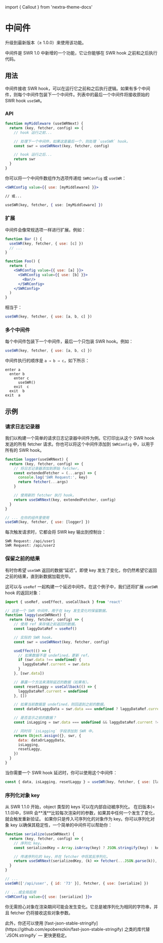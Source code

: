 import { Callout } from 'nextra-theme-docs'

# 中间件

<Callout>
  升级到最新版本（≥ 1.0.0）来使用该功能。
</Callout>

中间件是 SWR 1.0 中新增的一个功能，它让你能够在 SWR hook 之前和之后执行代码。

## 用法

中间件接收 SWR hook，可以在运行它之前和之后执行逻辑。如果有多个中间件，则每个中间件包装下一个中间件。列表中的最后一个中间件将接收原始的 SWR hook `useSWR`。

### API

```jsx
function myMiddleware (useSWRNext) {
  return (key, fetcher, config) => {
    // hook 运行之前...

    // 处理下一个中间件，如果这是最后一个，则处理 `useSWR` hook。
    const swr = useSWRNext(key, fetcher, config)

    // hook 运行之后...
    return swr
  }
}
```

你可以将一个中间件数组作为选项传递给 `SWRConfig` 或 `useSWR`：

```jsx
<SWRConfig value={{ use: [myMiddleware] }}>

// 或...

useSWR(key, fetcher, { use: [myMiddleware] })
```

### 扩展

中间件会像常规选项一样进行扩展。例如：

```jsx
function Bar () {
  useSWR(key, fetcher, { use: [c] })
  // ...
}

function Foo() {
  return (
    <SWRConfig value={{ use: [a] }}>
      <SWRConfig value={{ use: [b] }}>
        <Bar/>
      </SWRConfig>
    </SWRConfig>
  )
}
```

相当于：

```js
useSWR(key, fetcher, { use: [a, b, c] })
```

### 多个中间件

每个中间件包装下一个中间件，最后一个只包装 SWR hook。例如：

```jsx
useSWR(key, fetcher, { use: [a, b, c] })
```

中间件执行的顺序是 `a → b → c`，如下所示：

```
enter a
  enter b
    enter c
      useSWR()
    exit  c
  exit  b
exit  a
```

## 示例

### 请求日志记录器

我们以构建一个简单的请求日志记录器中间件为例。它打印出从这个 SWR hook 发送的所有 fetcher 请求。你也可以将这个中间件添加到 `SWRConfig` 中，以用于所有的 SWR hook。

```jsx
function logger(useSWRNext) {
  return (key, fetcher, config) => {
    // 将日志记录器添加到原始 fetcher。
    const extendedFetcher = (...args) => {
      console.log('SWR Request:', key)
      return fetcher(...args)
    }

    // 使用新的 fetcher 执行 hook。
    return useSWRNext(key, extendedFetcher, config)
  }
}

// ... 在你的组件里使用
useSWR(key, fetcher, { use: [logger] })
```

每次触发请求时，它都会将 SWR key 输出到控制台：

```plaintext
SWR Request: /api/user1
SWR Request: /api/user2
```

### 保留之前的结果

有时你希望 `useSWR` 返回的数据“延迟”。即使 key 发生了变化，你仍然希望它返回之前的结果，直到新数据加载完毕。

这可以与 `useRef` 一起构建一个延迟中间件。在这个例子中，我们还将扩展 `useSWR` hook 的返回对象：

```jsx
import { useRef, useEffect, useCallback } from 'react'

// 这是一个 SWR 中间件，用于在 key 发生变化时保留数据。
function laggy(useSWRNext) {
  return (key, fetcher, config) => {
    // 使用 ref 来存储之前返回的数据。
    const laggyDataRef = useRef()

    // 实际的 SWR hook。
    const swr = useSWRNext(key, fetcher, config)

    useEffect(() => {
      // 如果数据不是 undefined，更新 ref。
      if (swr.data !== undefined) {
        laggyDataRef.current = swr.data
      }
    }, [swr.data])

    // 暴露一个方法来清除延迟的数据（如果有）。
    const resetLaggy = useCallback(() => {
      laggyDataRef.current = undefined
    }, [])

    // 如果当前数据是 undefined，则回退到之前的数据。
    const dataOrLaggyData = swr.data === undefined ? laggyDataRef.current : swr.data

    // 是否显示之前的数据？
    const isLagging = swr.data === undefined && laggyDataRef.current !== undefined

    // 同时将 `isLagging` 字段添加到 SWR 中。
    return Object.assign({}, swr, {
      data: dataOrLaggyData,
      isLagging,
      resetLaggy,
    })
  }
}
```

当你需要一个 SWR hook 延迟时，你可以使用这个中间件：

```js
const { data, isLagging, resetLaggy } = useSWR(key, fetcher, { use: [laggy] })
```

### 序列化对象 key

<Callout>
  从 SWR 1.1.0 开始，object 类型的 keys 可以在内部自动被序列化。
</Callout>

<Callout emoji="⚠️">
  在旧版本(< 1.1.0)中，SWR 会**浅**比较每次渲染时的参数，如果其中任何一个发生了变化，就会触发重新验证。
  如果你只是传入可序列化的对象作为 key。你可以序列化对象 key 以确保其稳定性，一个简单的中间件可以帮助你：
</Callout>

```jsx
function serialize(useSWRNext) {
  return (key, fetcher, config) => {
    // 序列化 key。
    const serializedKey = Array.isArray(key) ? JSON.stringify(key) : key

    // 传递序列化的 key，并在 fetcher 中将其反序列化。
    return useSWRNext(serializedKey, (k) => fetcher(...JSON.parse(k)), config)
  }
}

// ...
useSWR(['/api/user', { id: '73' }], fetcher, { use: [serialize] })

// ...或全局启用
<SWRConfig value={{ use: [serialize] }}>
```

你无需担心对象在渲染期间可能会发生变化。它总是被序列化为相同的字符串，并且 fetcher 仍将接收这些对象参数。

<Callout>
  此外，你还可以使用 [fast-json-stable-stringify](https://github.com/epoberezkin/fast-json-stable-stringify) 之类的库代替 `JSON.stringify` — 更快更稳定。
</Callout>
